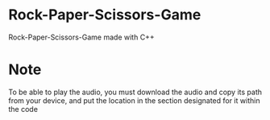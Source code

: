 # Rock-Paper-Scissors-Game
Rock-Paper-Scissors-Game made with C++
# Note 
To be able to play the audio, you must download the audio and copy its path from your device, and put the location in the section designated for it within the code
